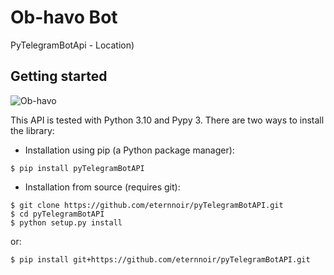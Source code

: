 # Ob-havo Bot
PyTelegramBotApi - Location)
## Getting started
![Ob-havo](https://user-images.githubusercontent.com/92427513/166525954-31d46fd8-564e-487c-b0f8-1429329a3ff9.png)

This API is tested with Python 3.10 and Pypy 3.
There are two ways to install the library:

* Installation using pip (a Python package manager):

```
$ pip install pyTelegramBotAPI
```
* Installation from source (requires git):

```
$ git clone https://github.com/eternnoir/pyTelegramBotAPI.git
$ cd pyTelegramBotAPI
$ python setup.py install
```
or:
```
$ pip install git+https://github.com/eternnoir/pyTelegramBotAPI.git
```


